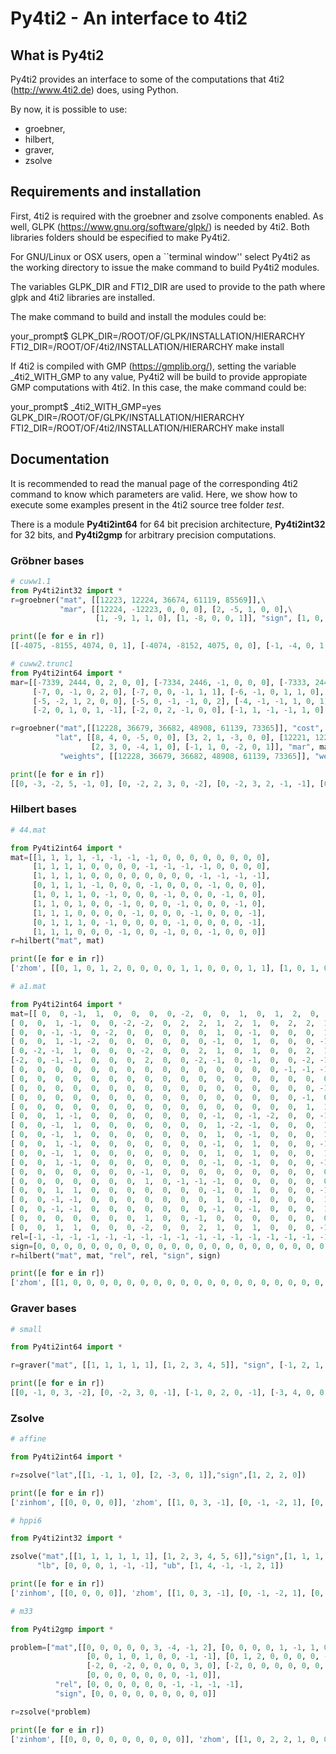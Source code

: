 # Py4ti2 - An interface to 4ti2

## What is Py4ti2

Py4ti2 provides an interface to some of the computations that 4ti2 (http://www.4ti2.de) does, using Python.

By now, it is possible to use:

* groebner,
* hilbert,
* graver,
* zsolve

## Requirements and installation 

First, 4ti2 is required with the groebner and zsolve components enabled. As well, GLPK (https://www.gnu.org/software/glpk/) is needed by 4ti2. Both libraries folders should be especified to make Py4ti2. 

For GNU/Linux or OSX users, open a ``terminal window'' select Py4ti2 as the working directory to issue the make command to build Py4ti2 modules.

The variables GLPK_DIR and FTI2_DIR are used to provide to the path where glpk and 4ti2 libraries are installed.

The make command to build and install the modules could be:

your_prompt$ GLPK_DIR=/ROOT/OF/GLPK/INSTALLATION/HIERARCHY FTI2_DIR=/ROOT/OF/4ti2/INSTALLATION/HIERARCHY make install

If 4ti2 is compiled with GMP (https://gmplib.org/), setting the variable _4ti2_WITH_GMP to any value, Py4ti2 will be build to provide appropiate GMP computations with 4ti2. In this case, the make command could be:

your_prompt$ _4ti2_WITH_GMP=yes GLPK_DIR=/ROOT/OF/GLPK/INSTALLATION/HIERARCHY FTI2_DIR=/ROOT/OF/4ti2/INSTALLATION/HIERARCHY make install


## Documentation

It is recommended to read the manual page of the corresponding 4ti2 command to know which parameters are valid. Here, we show how to execute some examples present in the 4ti2 source tree folder _test_.

There is a module **Py4ti2int64** for 64 bit precision architecture, **Py4ti2int32** for 32 bits, and **Py4ti2gmp** for arbitrary precision computations.


### Gröbner bases

```python
# cuww1.1
from Py4ti2int32 import *
r=groebner("mat", [[12223, 12224, 36674, 61119, 85569]],\
           "mar", [[12224, -12223, 0, 0, 0], [2, -5, 1, 0, 0],\
                   [1, -9, 1, 1, 0], [1, -8, 0, 0, 1]], "sign", [1, 0, 1, 1, 1])

print([e for e in r])
[[-4075, -8155, 4074, 0, 1], [-4074, -8152, 4075, 0, 0], [-1, -4, 0, 1, 0], [0, -11, -1, 0, 2], [1, -8, 0, 0, 1], [1, 3, 1, 0, -1], [4076, 8147, -4074, 0, 0]]
```

```python
# cuww2.trunc1
from Py4ti2int64 import *
mar=[[-7339, 2444, 0, 2, 0, 0], [-7334, 2446, -1, 0, 0, 0], [-7333, 2445, 0, 1, -1, 0],\
     [-7, 0, -1, 0, 2, 0], [-7, 0, 0, -1, 1, 1], [-6, -1, 0, 1, 1, 0], [-6, -1, 1, 0, 0, 1],\
     [-5, -2, 1, 2, 0, 0], [-5, 0, -1, -1, 0, 2], [-4, -1, -1, 1, 0, 1], [-3, -2, -1, 3, 0, 0],\
     [-2, 0, 1, 0, 1, -1], [-2, 0, 2, -1, 0, 0], [-1, 1, -1, -1, 1, 0], [-1, 1, 0, -2, 0, 1]]

r=groebner("mat",[[12228, 36679, 36682, 48908, 61139, 73365]], "cost", [[1, 0, 0, 0, 0, 0]],\
          "lat", [[8, 4, 0, -5, 0, 0], [3, 2, 1, -3, 0, 0], [12221, 12224, 0, -12223, 0, 0],\
                  [2, 3, 0, -4, 1, 0], [-1, 1, 0, -2, 0, 1]], "mar", mar,\
           "weights", [[12228, 36679, 36682, 48908, 61139, 73365]], "weightsmax", [[1000000]])

print([e for e in r])
[[0, -3, -2, 5, -1, 0], [0, -2, 2, 3, 0, -2], [0, -2, 3, 2, -1, -1], [0, -2, 4, 1, -2, 0], [0, -2, 5, 0, -3, 1], [0, -1, -5, 3, 0, 1], [0, -1, -4, 2, -1, 2], [0, -1, -3, 1, -2, 3], [0, -1, -2, 0, -3, 4], [0, -1, 7, 0, 0, -3], [0, 0, -1, 1, 1, -1], [1, -1, 0, 2, 0, -1], [1, -1, 1, 1, -1, 0], [1, -1, 2, 0, -2, 1], [1, 0, 4, 0, 1, -3], [1, 0, 5, -1, 0, -2], [1, 1, -3, 0, 1, 0], [1, 1, -2, -1, 0, 1], [1, 2, 3, -4, 0, 0], [2, 0, -2, 1, 0, 0], [2, 0, -1, 0, -1, 1], [2, 1, 3, -2, 0, -1], [3, 0, 3, 0, 0, -2], [3, 2, 1, -3, 0, 0], [4, 1, 1, -1, 0, -1], [5, 0, 2, 0, -1, -1], [5, 2, -1, -2, 0, 0], [6, 1, -1, 0, 0, -1], [7, 0, 1, 0, -2, 0]]
```

### Hilbert bases

```python
# 44.mat

from Py4ti2int64 import *
mat=[[1, 1, 1, 1, -1, -1, -1, -1, 0, 0, 0, 0, 0, 0, 0, 0], 
     [1, 1, 1, 1, 0, 0, 0, 0, -1, -1, -1, -1, 0, 0, 0, 0],
     [1, 1, 1, 1, 0, 0, 0, 0, 0, 0, 0, 0, -1, -1, -1, -1],
     [0, 1, 1, 1, -1, 0, 0, 0, -1, 0, 0, 0, -1, 0, 0, 0],
     [1, 0, 1, 1, 0, -1, 0, 0, 0, -1, 0, 0, 0, -1, 0, 0],
     [1, 1, 0, 1, 0, 0, -1, 0, 0, 0, -1, 0, 0, 0, -1, 0],
     [1, 1, 1, 0, 0, 0, 0, -1, 0, 0, 0, -1, 0, 0, 0, -1],
     [0, 1, 1, 1, 0, -1, 0, 0, 0, 0, -1, 0, 0, 0, 0, -1],
     [1, 1, 1, 0, 0, 0, -1, 0, 0, -1, 0, 0, -1, 0, 0, 0]]
r=hilbert("mat", mat)

print([e for e in r])
['zhom', [[0, 1, 0, 1, 2, 0, 0, 0, 0, 1, 1, 0, 0, 0, 1, 1], [1, 0, 1, 0, 0, 0, 0, 2, 0, 1, 1, 0, 1, 1, 0, 0], [0, 0, 1, 1, 0, 1, 1, 0, 2, 0, 0, 0, 0, 1, 0, 1], [1, 1, 0, 0, 0, 1, 1, 0, 0, 0, 0, 2, 1, 0, 1, 0], [0, 0, 1, 1, 0, 1, 0, 1, 1, 0, 1, 0, 1, 1, 0, 0], [1, 0, 0, 1, 0, 0, 1, 1, 1, 0, 1, 0, 0, 2, 0, 0], [0, 0, 0, 1, 0, 1, 0, 0, 1, 0, 0, 0, 0, 0, 1, 0], [0, 1, 0, 0, 0, 0, 1, 0, 1, 0, 0, 0, 0, 0, 0, 1], [0, 0, 2, 0, 0, 1, 0, 1, 1, 1, 0, 0, 1, 0, 0, 1], [1, 0, 0, 0, 0, 0, 0, 1, 0, 1, 0, 0, 0, 0, 1, 0], [0, 0, 1, 0, 1, 0, 0, 0, 0, 1, 0, 0, 0, 0, 0, 1], [0, 0, 0, 1, 1, 0, 0, 0, 0, 0, 1, 0, 0, 1, 0, 0], [0, 1, 0, 0, 0, 0, 0, 1, 0, 0, 1, 0, 1, 0, 0, 0], [1, 0, 0, 0, 0, 0, 1, 0, 0, 0, 0, 1, 0, 1, 0, 0], [0, 2, 0, 0, 1, 0, 1, 0, 0, 0, 1, 1, 1, 0, 0, 1], [0, 1, 0, 1, 1, 1, 0, 0, 0, 0, 1, 1, 1, 0, 1, 0], [0, 0, 1, 0, 0, 1, 0, 0, 0, 0, 0, 1, 1, 0, 0, 0], [1, 1, 0, 0, 1, 0, 1, 0, 0, 1, 0, 1, 0, 0, 1, 1], [1, 0, 1, 0, 0, 0, 1, 1, 1, 1, 0, 0, 0, 1, 0, 1], [1, 0, 0, 1, 1, 1, 0, 0, 0, 1, 0, 1, 0, 0, 2, 0]], 'zfree', []]
```

```python
# a1.mat

from Py4ti2int64 import *
mat=[[ 0,  0, -1,  1,  0,  0,  0,  0, -2,  0,  0,  1,  0,  1,  2,  0,  0,  1,  0, -1, -1, -1,  0, -1],
[ 0,  0,  1, -1,  0,  0, -2, -2,  0,  2,  2,  1,  2,  1,  0,  2,  2,  1, -2, -1, -1, -1, -2, -1],
[ 0,  0, -1, -1,  0, -2,  0,  0,  0,  0,  0,  1,  0, -1,  0,  0,  0,  1,  0,  1,  1,  1,  0,  1],
[ 0,  0,  1, -1, -2,  0,  0,  0,  0,  0,  0, -1,  0,  1,  0,  0,  0, -1,  0,  1, -1,  1,  0,  1],
[ 0, -2, -1,  1,  0,  0,  0, -2,  0,  0,  2,  1,  0,  1,  0,  0,  2,  1,  0, -1,  1, -1,  0, -1],
[-2,  0, -1, -1,  0,  0,  0,  2,  0,  0, -2, -1,  0, -1,  0,  0, -2, -1,  2,  1,  1,  1,  2,  1],
[ 0,  0,  0,  0,  0,  0,  0,  0,  0,  0,  0,  0,  0,  0,  0, -1, -1, -1,  0,  0,  0,  0,  1,  1],
[ 0,  0,  0,  0,  0,  0,  0,  0,  0,  0,  0,  0,  0,  0,  0,  0,  0,  0,  0,  0,  0,  0,  0, -1],
[ 0,  0,  0,  0,  0,  0,  0,  0,  0,  0,  0,  0,  0,  0,  0,  0,  0, -1,  0,  0,  0,  0,  0,  0],
[ 0,  0,  0,  0,  0,  0,  0,  0,  0,  0,  0,  0,  0,  0,  0,  0, -1,  0,  0,  0,  0,  0,  0,  0],
[ 0,  0,  0,  0,  0,  0,  0,  0,  0,  0,  0,  0,  0,  0,  0,  0,  1,  1,  0,  0,  0,  0, -1,  0],
[ 0,  0,  1, -1,  0,  0,  0,  0,  0,  0,  0, -1,  0, -1, -2,  0,  0, -1,  0,  1,  1,  1,  0,  1],
[ 0,  0, -1,  1,  0,  0,  0,  0,  0,  0,  0,  1, -2, -1,  0,  0,  0,  1,  0, -1,  1,  1,  0, -1],
[ 0,  0, -1,  1,  0,  0,  0,  0,  0,  0,  0,  1,  0, -1,  0,  0,  0,  1,  0, -1,  1, -1,  0, -1],
[ 0,  0,  1, -1,  0,  0,  0,  0,  0,  0,  0, -1,  0,  1,  0,  0,  0, -1,  0,  1, -1, -1,  0,  1],
[ 0,  0, -1,  1,  0,  0,  0,  0,  0,  0,  0,  1,  0,  1,  0,  0,  0,  1,  0, -1, -1, -1,  0, -1],
[ 0,  0,  1, -1,  0,  0,  0,  0,  0,  0,  0, -1,  0, -1,  0,  0,  0, -1,  0,  1, -1,  1,  0,  1],
[ 0,  0,  0,  0,  0,  0,  0, -1,  0,  0,  0,  0,  0,  0,  0,  0,  0,  0,  0,  0,  0,  0,  0,  0],
[ 0,  0,  0,  0,  0,  0,  0,  1,  0, -1, -1, -1,  0,  0,  0,  0,  0,  0,  1,  1,  0,  0,  0,  0],
[ 0,  0,  1,  1,  0,  0,  0,  0,  0,  0,  0, -1,  0,  1,  0,  0,  0, -1,  0, -1, -1, -1,  0, -1],
[ 0,  0, -1, -1,  0,  0,  0,  0,  0,  0,  0,  1,  0, -1,  0,  0,  0,  1,  0, -1,  1,  1,  0,  1],
[ 0,  0, -1, -1,  0,  0,  0,  0,  0,  0,  0, -1,  0, -1,  0,  0,  0,  1,  0,  1,  1,  1,  0,  1],
[ 0,  0,  0,  0,  0,  0,  0,  1,  0,  0, -1,  0,  0,  0,  0,  0,  0,  0,  0,  0,  0,  0,  0,  0],
[ 0,  0,  1,  1,  0,  0,  0, -2,  0,  0,  2,  1,  0,  1,  0,  0,  0, -1, -2, -1, -1, -1,  0, -1]]
rel=[-1, -1, -1, -1, -1, -1, -1, -1, -1, -1, -1, -1, -1, -1, -1, -1, -1, -1, -1, -1, -1, -1, -1, -1]
sign=[0, 0, 0, 0, 0, 0, 0, 0, 0, 0, 0, 0, 0, 0, 0, 0, 0, 0, 0, 0, 0, 0, 0, 0]
r=hilbert("mat", mat, "rel", rel, "sign", sign)

print([e for e in r])
['zhom', [[1, 0, 0, 0, 0, 0, 0, 0, 0, 0, 0, 0, 0, 0, 0, 0, 0, 0, 0, 0, 0, 0, 0, 0], [0, 1, 0, 0, 0, 0, 0, 0, 0, 0, 0, 0, 0, 0, 0, 0, 0, 0, 0, 0, 0, 0, 0, 0], [0, 0, 0, 0, 1, 0, 0, 0, 0, 0, 0, 0, 0, 1, 0, 0, 0, 0, 0, 0, 0, 1, 0, 0], [0, 0, 0, 1, 0, 0, 0, 0, 0, 1, 0, 0, 0, 0, 0, 0, 0, 0, 0, 1, 0, 0, 0, 0], [0, 0, 0, 0, 1, 0, 0, 0, 0, 0, 0, 0, 0, 0, 0, 0, 0, 0, 0, 0, 0, 0, 0, 0], [0, 0, 0, 0, 0, 1, 0, 0, 0, 0, 0, 0, 0, 0, 0, 0, 0, 0, 0, 0, 0, 0, 0, 0], [0, 0, 0, 0, 0, 0, 1, 0, 0, 0, 0, 0, 0, 0, 0, 0, 0, 0, 0, 0, 0, 0, 0, 0], [0, 0, 0, 0, 0, 0, 0, 1, 0, 0, 1, 0, 0, 0, 0, 0, 0, 0, 0, 0, 0, 0, 0, 0], [0, 0, 0, 0, 0, 0, 0, 0, 1, 0, 0, 0, 0, 0, 0, 0, 0, 0, 0, 0, 0, 0, 0, 0], [0, 0, 0, 0, 0, 0, 1, 0, 0, 1, 0, 0, 0, 0, 0, 0, 0, 0, 0, 0, 0, 0, 0, 0], [0, 1, 0, 0, 0, 0, 0, 0, 0, 0, 1, 0, 0, 0, 0, 0, 0, 0, 1, 0, 0, 0, 0, 0], [0, 0, 1, 0, 0, 0, 0, 0, 0, 0, 0, 1, 0, 0, 0, 0, 0, 0, 1, 0, 0, 0, 0, 0], [0, 0, 0, 0, 0, 0, 1, 0, 0, 0, 0, 0, 1, 0, 0, 0, 0, 0, 0, 0, 0, 0, 0, 0], [0, 1, 0, 0, 0, 0, 0, 0, 0, 0, 0, 0, 0, 1, 0, 0, 0, 0, 0, 0, 1, 0, 0, 0], [0, 0, 0, 0, 0, 0, 0, 0, 1, 0, 0, 0, 0, 0, 1, 0, 0, 0, 0, 0, 0, 0, 0, 0], [0, 0, 0, 0, 0, 0, 1, 0, 0, 0, 0, 0, 0, 0, 0, 1, 0, 0, 0, 0, 0, 0, 0, 0], [0, 1, 0, 0, 0, 0, 0, 0, 0, 0, 0, 0, 0, 0, 0, 0, 1, 0, 0, 0, 0, 0, 1, 0], [0, 0, 1, 0, 0, 0, 0, 0, 0, 0, 0, 0, 0, 0, 0, 0, 0, 1, 0, 0, 0, 0, 1, 0], [1, 0, 0, 0, 0, 0, 0, 0, 0, 1, 0, 0, 0, 0, 0, 0, 0, 0, 1, 0, 0, 0, 0, 0], [0, 0, 0, 0, 0, 1, 0, 0, 0, 0, 0, 1, 0, 0, 0, 0, 0, 0, 0, 1, 0, 0, 0, 0], [0, 0, 1, 0, 0, 0, 0, 0, 0, 0, 0, 0, 0, 0, 1, 0, 0, 0, 0, 0, 1, 0, 0, 0], [0, 0, 0, 1, 0, 0, 0, 0, 0, 0, 0, 0, 1, 0, 0, 0, 0, 0, 0, 0, 0, 1, 0, 0], [1, 0, 0, 0, 0, 0, 0, 0, 0, 0, 0, 0, 0, 0, 0, 1, 0, 0, 0, 0, 0, 0, 1, 0], [0, 0, 0, 1, 0, 0, 0, 0, 0, 0, 0, 0, 0, 0, 0, 1, 0, 0, 0, 0, 0, 0, 0, 1], [1, 1, 1, 1, 1, 1, 1, 0, 1, 1, 0, 1, 1, 1, 1, 0, 0, 0, 1, 1, 1, 1, 0, 0]], 'zfree', []]
```

### Graver bases

```python
# small

from Py4ti2int64 import *

r=graver("mat", [[1, 1, 1, 1, 1], [1, 2, 3, 4, 5]], "sign", [-1, 2, 1, 1, 0])

print([e for e in r])
[[0, -1, 0, 3, -2], [0, -2, 3, 0, -1], [-1, 0, 2, 0, -1], [-3, 4, 0, 0, -1], [-2, 2, 1, 0, -1], [-1, 1, 0, 1, -1], [0, -1, 1, 1, -1], [-1, 0, 1, 2, -2], [-1, 0, 0, 4, -3]]
```
### Zsolve

```python
# affine

from Py4ti2int64 import *

r=zsolve("lat",[[1, -1, 1, 0], [2, -3, 0, 1]],"sign",[1, 2, 2, 0])

print([e for e in r])
['zinhom', [[0, 0, 0, 0]], 'zhom', [[1, 0, 3, -1], [0, -1, -2, 1], [0, 1, 2, -1], [1, -1, 1, 0], [1, -2, -1, 1], [2, -3, 0, 1]], 'zfree', []]
```

```python
# hppi6

from Py4ti2int32 import *

zsolve("mat",[[1, 1, 1, 1, 1, 1], [1, 2, 3, 4, 5, 6]],"sign",[1, 1, 1, 2, 2, 2], "rel", [-1, -1], 
      "lb", [0, 0, 0, 1, -1, -1], "ub", [1, 4, -1, -1, 2, 1])

print([e for e in r])
['zinhom', [[0, 0, 0, 0]], 'zhom', [[1, 0, 3, -1], [0, -1, -2, 1], [0, 1, 2, -1], [1, -1, 1, 0], [1, -2, -1, 1], [2, -3, 0, 1]], 'zfree', []]
```

```python
# m33

from Py4ti2gmp import *

problem=["mat",[[0, 0, 0, 0, 0, 3, -4, -1, 2], [0, 0, 0, 0, 1, -1, 1, 0, -1], [0, 0, 0, 1, 2, 0, 0, -1, -2], 
                 [0, 0, 1, 0, 1, 0, 0, -1, -1], [0, 1, 2, 0, 0, 0, 0, -1, -2], [1, 0, 2, 0, 0, 0, 0, -2, -1], 
                 [-2, 0, -2, 0, 0, 0, 0, 3, 0], [-2, 0, 0, 0, 0, 0, 0, 1, 0], [0, 0, -2, 0, 0, 0, 0, 1, 0], 
                 [0, 0, 0, 0, 0, 0, 0, -1, 0]], 
          "rel", [0, 0, 0, 0, 0, 0, -1, -1, -1, -1], 
          "sign", [0, 0, 0, 0, 0, 0, 0, 0, 0]]

r=zsolve(*problem)

print([e for e in r])
['zinhom', [[0, 0, 0, 0, 0, 0, 0, 0, 0]], 'zhom', [[1, 0, 2, 2, 1, 0, 0, 2, 1], [2, 0, 1, 0, 1, 2, 1, 2, 0], [1, 2, 0, 0, 1, 2, 2, 0, 1], [1, 1, 1, 1, 1, 1, 1, 1, 1], [0, 2, 1, 2, 1, 0, 1, 0, 2]], 'zfree', []]

```
